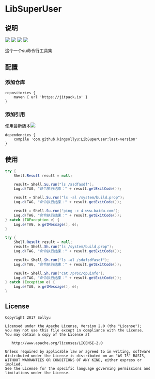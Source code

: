 # LibSuperUser

## 说明

[![](https://img.shields.io/badge/platform-Android-yellow.svg)](https://www.android.com)
[![](https://jitpack.io/v/kingsollyu/LibSuperUser.svg)](https://jitpack.io/#kingsollyu/LibSuperUser)
[![](https://img.shields.io/badge/API-15%2B-brightgreen.svg?style=flat)](https://android-arsenal.com/api?level=15)
[![](https://img.shields.io/badge/license-Apache%202-4EB1BA.svg?style=flat-square)](https://www.apache.org/licenses/LICENSE-2.0.html)

这个一个su命令行工具集

## 配置

### 添加仓库

```
repositories {
    maven { url 'https://jitpack.io' }
}
```

### 添加引用
使用最新版本[![](https://jitpack.io/v/kingsollyu/LibSuperUser.svg)](https://jitpack.io/#kingsollyu/LibSuperUser)
```
dependencies {
    compile 'com.github.kingsollyu:LibSuperUser:last-version'
}
```

## 使用

```java
try {
    Shell.Result result = null;

    result= Shell.Su.run("ls /asdfasdf");
    Log.d(TAG, "命令执行结束：" + result.getExitCode());

    result = Shell.Su.run("ls -al /system/build.prop");
    Log.d(TAG, "命令执行结束：" + result.getExitCode());

    result = Shell.Su.run("ping -c 4 www.baidu.com");
    Log.d(TAG, "命令执行结束：" + result.getExitCode());
} catch (IOException e) {
    Log.e(TAG, e.getMessage(), e);
}

try {
    Shell.Result result = null;
    result= Shell.Sh.run("ls /system/build.prop");
    Log.d(TAG, "命令执行结束：" + result.getExitCode());

    result= Shell.Sh.run("ls -al /sdafsdfasdf");
    Log.d(TAG, "命令执行结束：" + result.getExitCode());

    result= Shell.Sh.run("cat /proc/cpuinfo");
    Log.d(TAG, "命令执行结束：" + result.getExitCode());
} catch (Exception e) {
    Log.e(TAG, e.getMessage(), e);
}
```

## License

```
Copyright 2017 Sollyu

Licensed under the Apache License, Version 2.0 (the "License");
you may not use this file except in compliance with the License.
You may obtain a copy of the License at

   http://www.apache.org/licenses/LICENSE-2.0

Unless required by applicable law or agreed to in writing, software
distributed under the License is distributed on an "AS IS" BASIS,
WITHOUT WARRANTIES OR CONDITIONS OF ANY KIND, either express or implied.
See the License for the specific language governing permissions and
limitations under the License.
```



